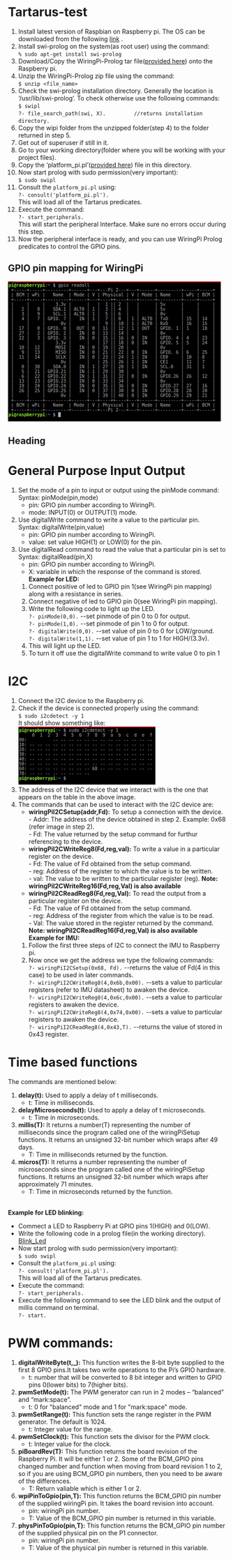# Tartarus-test

1. Install latest version of Raspbian on Raspberry pi. The OS can be downloaded from the following [link](https://www.raspberrypi.org/downloads/raspbian/) .
2. Install swi-prolog on the system(as root user) using the command:<br>```% sudo apt-get install swi-prolog```
3. Download/Copy the WiringPi-Prolog tar file([provided here](https://drive.google.com/open?id=0B5fn-iVXebaTOFFPUUNtdUxTdXM)) onto the Raspberry pi.
4. Unzip the WiringPi-Prolog zip file using the command:<br>```$ unzip <file_name>```
5. Check the swi-prolog installation directory. Generally the location is ‘/usr/lib/swi-prolog’. To check otherwise use the following commands:
<br>```$ swipl```
<br>```?- file_search_path(swi, X).			//returns installation directory.```
6. Copy the wipi folder from the unzipped folder(step 4) to the folder returned in step 5.
7. Get out of superuser if still in it.
8. Go to your working directory(folder where you will be working with your project files).
9. Copy the ‘platform_pi.pl’([provided here](https://drive.google.com/open?id=0B5fn-iVXebaTR3hnYnpLc3RoRTQ)) file in this directory.
10. Now start prolog with sudo permission(very important):
<br>```$ sudo swipl```
11. Consult the `platform_pi.pl` using:
<br>```?- consult('platform_pi.pl').``` 
      <br>This will load all of the Tartarus predicates.
12. Execute the command:
<br>```?- start_peripherals.```
       <br>This will start the peripheral Interface. Make sure no errors occur during this step.
13. Now the peripheral interface is ready, and you can use WiringPi Prolog predicates to control the GPIO pins.
## GPIO pin mapping for WiringPi
![alt text](https://github.com/krishnarohila/Tartarus-test/blob/master/gpio_readall1.png)
## Heading
# General Purpose Input Output
1. Set the mode of a pin to input or output using the pinMode command:
      <br>Syntax: pinMode(pin,mode)
      * pin: GPIO pin number according to WiringPi.
      * mode: INPUT(0) or OUTPUT(1) mode.
2. Use digitalWrite command to write a value to the particular pin.
      <br>Syntax: digitalWrite(pin,value)
      * pin: GPIO pin number according to WiringPi.
      * value: set value HIGH(1) or LOW(0) for the pin.
3. Use digitalRead command to read the value that a particular pin is set to
      <br>Syntax: digitalRead(pin,X)
      * pin: GPIO pin number according to WiringPi.
      * X: variable in which the response of the command is stored.
<br><b>Example for LED:</b>
      1. Connect positive of led to GPIO pin 1(see WiringPi pin mapping) along with a resistance in series.
      2. Connect negative of led to GPIO pin 0(see WiringPi pin mapping).
      3. Write the following code to light up the LED.
            <br>```?- pinMode(0,0).```                --set pinmode of pin 0 to 0 for output.
            <br>```?- pinMode(1,0).```                --set pinmode of pin 1 to 0 for output.
            <br>```?- digitalWrite(0,0).```           --set value of pin 0 to 0 for LOW/ground.
            <br>```?- digitalWrite(1,1).```           --set value of pin 1 to 1 for HIGH/(3.3v).
      4. This will light up the LED.
      5. To turn it off use the digitalWrite command to write value 0 to pin 1
# I2C
1. Connect the I2C device to the Raspberry pi.
2. Check if the device is connected properly using the command:
<br>```$ sudo i2cdetect -y 1```
      <br> It should show something like:<br>
      ![alt text](https://github.com/krishnarohila/Tartarus-test/blob/master/i2cdetect1.png)
3. The address of the I2C device that we interact with is the one that appears on the table in the above image.
4. The commands that can be used to interact with the I2C device are:
      * <b>wiringPiI2CSetup(addr,Fd):</b> To setup a connection with the device.
            <br>- Addr: The address of the device obtained in step 2. Example: 0x68 (refer image in step 2).
            <br>- Fd: The value returned by the setup command for furthur referencing to the device.
      * <b>wiringPiI2CWriteReg8(Fd,reg,val):</b> To write a value in a particular register on the device.
            <br>- Fd: The value of Fd obtained from the setup command.
            <br>- reg: Address of the register to which the value is to be written.
            <br>- val: The value to be written to the particular register (reg).
            **Note: wiringPiI2CWriteReg16(Fd,reg,Val) is also available**
      * <b>wiringPiI2CReadReg8(Fd,reg,Val):</b> To read the output from a particular register on the device.
            <br>- Fd: The value of Fd obtained from the setup command.
            <br>- reg: Address of the register from which the value is to be read.
            <br>- Val: The value stored in the register returned by the command.
            **Note: wiringPiI2CReadReg16(Fd,reg,Val) is also available**
<br><b>Example for IMU:</b>
      1. Follow the first three steps of I2C to connect the IMU to Raspberry pi.
      2. Now once we get the address we type the following commands:
      <br>```?- wiringPiI2CSetup(0x68, Fd).```                  --returns the value of Fd(4 in this case) to be used in later commands.
      <br>```?- wiringPiI2CWriteReg8(4,0x6b,0x00).```           --sets a value to particular registers (refer to IMU datasheet) to awaken the device.
      <br>```?- wiringPiI2CWriteReg8(4,0x6c,0x00).```           --sets a value to particular registers to awaken the device.
      <br>```?- wiringPiI2CWriteReg8(4,0x74,0x00).```           --sets a value to particular registers to awaken the device.
      <br>```?- wiringPiI2CReadReg8(4,0x43,T).```               --returns the value of stored in 0x43 register.

# Time based functions
The commands are mentioned below:
1. <b>delay(t):</b> Used to apply a delay of t milliseconds.
      * t: Time in milliseconds.
2. <b>delayMicroseconds(t):</b> Used to apply a delay of t microseconds.
      * t: Time in microseconds.
3. <b>millis(T):</b> It returns a number(T) representing the number of milliseconds since the program called one of the wiringPiSetup functions. It returns an unsigned 32-bit number which wraps after 49 days.
      * T: Time in milliseconds returned by the function.
4. <b>micros(T):</b> It returns a number representing the number of microseconds since the program called one of the wiringPiSetup functions. It returns an unsigned 32-bit number which wraps after approximately 71 minutes.
      * T: Time in microseconds returned by the function.

<br><b>Example for LED blinking:</b>
* Commect a LED to Raspberry Pi at GPIO pins 1(HIGH) and 0(LOW).
* Write the following code in a prolog file(in the working directory).
<br> [Blink_Led](https://github.com/krishnarohila/Tartarus-test/blob/master/blink_led.pl)
* Now start prolog with sudo permission(very important):
<br>```$ sudo swipl```
* Consult the `platform_pi.pl` using:
<br>```?- consult('platform_pi.pl').``` 
      <br>This will load all of the Tartarus predicates.
* Execute the command:
<br>```?- start_peripherals.```
* Execute the following command to see the LED blink and the output of millis command on terminal.
<br>```?- start.```

# PWM commands:
1. <b>digitalWriteByte(t,_):</b> This function writes the 8-bit byte supplied to the first 8 GPIO pins.It takes two write operations to the Pi’s GPIO hardware.
      * t: number that will be converted to 8 bit integer and written to GPIO pins 0(lower bits) to 7(higher bits).
2. <b>pwmSetMode(t):</b> The PWM generator can run in 2 modes – “balanced” and “mark:space”. 
      * t: 0 for "balanced" mode and 1 for "mark:space" mode.
3. <b>pwmSetRange(t):</b> This function sets the range register in the PWM generator. The default is 1024.
      * t: Integer value for the range.
4. <b>pwmSetClock(t):</b> This function sets the divisor for the PWM clock.
      * t: Integer value for the clock.
5. <b>piBoardRev(T):</b> This function returns the board revision of the Raspberry Pi. It will be either 1 or 2. Some of the BCM_GPIO pins changed number and function when moving from board revision 1 to 2, so if you are using BCM_GPIO pin numbers, then you need to be aware of the differences.
      * T: Return valiable which is either 1 or 2.
6. <b>wpiPinToGpio(pin,T):</b> This function returns the BCM_GPIO pin number of the supplied wiringPi pin. It takes the board revision into account.
      * pin: wiringPi pin number.
      * T: Value of the BCM_GPIO pin number is returned in this variable.
7. <b>physPinToGpio(pin,T):</b> This function returns the BCM_GPIO pin number of the supplied physical pin on the P1 connector.
      * pin: wiringPi pin number.
      * T: Value of the physical pin number is returned in this variable.

